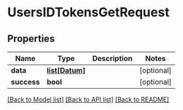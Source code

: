 # UsersIDTokensGetRequest

## Properties
Name | Type | Description | Notes
------------ | ------------- | ------------- | -------------
**data** | [**list[Datum]**](Datum.md) |  | [optional] 
**success** | **bool** |  | [optional] 

[[Back to Model list]](../README.md#documentation-for-models) [[Back to API list]](../README.md#documentation-for-api-endpoints) [[Back to README]](../README.md)

